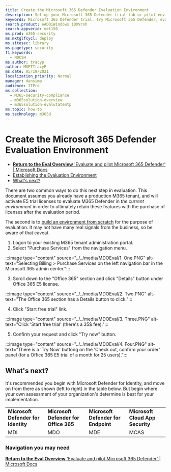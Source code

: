 ```yaml
---
title: Create the Microsoft 365 Defender Evaluation Environment
description: Set up your Microsoft 365 Defender trial lab or pilot environment.
keywords: Microsoft 365 Defender trial, try Microsoft 365 Defender, evaluate Microsoft 365 Defender, Microsoft 365 Defender evaluation lab, Microsoft 365 Defender pilot, cyber security, advanced persistent threat, enterprise security, devices, device, identity, users, data, applications, incidents, automated investigation and remediation, advanced hunting
search.product: eADQiWindows 10XVcnh
search.appverid: met150
ms.prod: m365-security
ms.mktglfcycl: deploy
ms.sitesec: library
ms.pagetype: security
f1.keywords: 
  - NOCSH
ms.author: tracyp
author: MSFTTracyP
ms.date: 05/19/2021
localization_priority: Normal
manager: dansimp 
audience: ITPro
ms.collection: 
  - M365-security-compliance
  - m365solution-overview
  - m365solution-evalutatemtp
ms.topic: how-to
ms.technology: m365d
---
```

# Create the Microsoft 365 Defender Evaluation Environment

- [**Return to the Eval Overview** 'Evaluate and pilot Microsoft 365 Defender' | Microsoft Docs](../office-365-security/defender/eval-overview.md) 
- [Establishing the Evaluation Environment](#establishing-the-evaluation-environment)
- [What's next?](#whats-next)

There are two common ways to do this next step in evaluation. This document assumes you already have a production M365 tenant, and will activate E5 trial licenses to evaluate M365 Defender in *the current environment* in order to ultimately retain these features with the purchase of licenses after the evaluation period.

The second is to [build an environment from scratch](m365d-evaluation.md) for the purpose of evaluation. It may not have many real signals from the business, so be aware of that caveat.

1. Logon to your existing M365 tenant administration portal.
2. Select "Purchase Services" from the navigation menu.

:::image type="content" source="../../media/MDOEval/1. One.PNG" alt-text="Selecting Billing > Purchase Services on the left navigation bar in the Microsoft 365 admin center.":::

3. Scroll down to the "Office 365" section and click "Details" button under Office 365 E5 license.

:::image type="content" source="../../media/MDOEval/2. Two.PNG" alt-text="The Office 365 section has a Details button to click.":::

4. Click "Start free trial" link.

:::image type="content" source="../../media/MDOEval/3. Three.PNG" alt-text="Click 'Start free trial' (there's a 35$ fee).":::

5. Confirm your request and click "Try now" button.

:::image type="content" source="../../media/MDOEval/4. Four.PNG" alt-text="There is a 'Try Now' buttong on the 'Check out, confirm your order' panel (for a Office 365 E5 trial of a month for 25 users).":::

## What's next?

It's recommended you begin with Microsoft Defender for Identity, and move on from there as shown (left to right) in the table below. But begin where your own assessment of your organization's determine is best for your implementation.

<!-- Dividing this up by Intent, the next step should be to Enable Eval, then Pilot, then Invest & Respond. The reference material of Architecture et cetera, can come afterward in the same section. This table should link off to Enable Eval for MDO and the transitions from there to pilot et al should be seamless. -->

|  |  | |  |
|---------|---------|---------|---------|
|**Microsoft Defender for Identity**      |      **Microsoft Defender for Office 365**  |     **Microsoft Defender for Endpoint**    |    **Microsoft Cloud App Security**     |
|  MDI  |    MDO     |    MDE     |   MCAS      |

### Navigation you may need

[**Return to the Eval Overview** 'Evaluate and pilot Microsoft 365 Defender' | Microsoft Docs](../office-365-security/defender/eval-overview.md) 